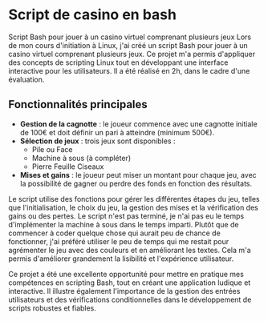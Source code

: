 # Script de casino en bash
Script Bash pour jouer à un casino virtuel comprenant plusieurs jeux
Lors de mon cours d'initiation à Linux, j'ai créé un script Bash pour jouer à un casino virtuel comprenant plusieurs jeux. Ce projet m'a permis d'appliquer des concepts de scripting Linux tout en développant une interface interactive pour les utilisateurs. Il a été réalisé en 2h, dans le cadre d'une évaluation.

## Fonctionnalités principales 

- **Gestion de la cagnotte** : le joueur commence avec une cagnotte initiale de 100€ et doit définir un pari à atteindre (minimum 500€).
- **Sélection de jeux** : trois jeux sont disponibles :
  - Pile ou Face
  - Machine à sous (à compléter)
  - Pierre Feuille Ciseaux
- **Mises et gains** : le joueur peut miser un montant pour chaque jeu, avec la possibilité de gagner ou perdre des fonds en fonction des résultats.
  
Le script utilise des fonctions pour gérer les différentes étapes du jeu, telles que l'initialisation, le choix du jeu, la gestion des mises et la vérification des gains ou des pertes. Le script n'est pas terminé, je n'ai pas eu le temps d'implémenter la machine à sous dans le temps imparti. Plutôt que de commencer à coder quelque chose qui aurait peu de chance de fonctionner, j'ai préféré utiliser le peu de temps qui me restait pour agrémenter le jeu avec des couleurs et en améliorant les textes. Cela m'a permis d'améliorer grandement la lisibilité et l'expérience utilisateur.

Ce projet a été une excellente opportunité pour mettre en pratique mes compétences en scripting Bash, tout en créant une application ludique et interactive. Il illustre également l'importance de la gestion des entrées utilisateurs et des vérifications conditionnelles dans le développement de scripts robustes et fiables.

